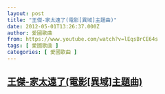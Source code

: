 ```yaml
---
layout: post
title: "王傑-家太遠了(電影[異域]主題曲)"
date: 2012-05-01T13:26:37.000Z
author: 愛國歌曲
from: https://www.youtube.com/watch?v=lEqsBrCE64s
tags: [ 愛國歌曲 ]
categories: [ 愛國歌曲 ]
---
```

<!--1335878797000-->
[王傑-家太遠了(電影[異域]主題曲)](https://www.youtube.com/watch?v=lEqsBrCE64s)
------

<div>

</div>
